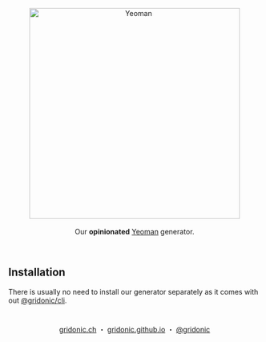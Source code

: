 <p align="center">
    <img src="https://raw.githubusercontent.com/yeoman/media/master/optimized/yeoman-horizontal.png" width="420" alt="Yeoman"><br><br>
    Our <strong>opinionated</strong> <a href="https://yeoman.io/">Yeoman</a> generator.
</p>
<br>

## Installation

There is usually no need to install our generator separately as it comes with out [@gridonic/cli].

#  
<p align="center">
  <a href="https://gridonic.ch">gridonic.ch</a> ・
  <a href="https://gridonic.github.io">gridonic.github.io</a> ・
  <a href="https://twitter.com/gridonic">@gridonic</a>
</p>


[@gridonic/cli]: https://github.com/gridonic/cli
